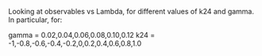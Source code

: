 Looking at observables vs Lambda, for different values of k24 and gamma. In particular, for:

gamma = 0.02,0.04,0.06,0.08,0.10,0.12
k24 = -1,-0.8,-0.6,-0.4,-0.2,0,0.2,0.4,0.6,0.8,1.0